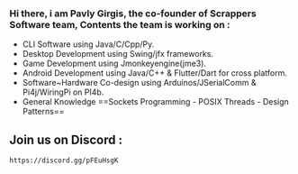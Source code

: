 ### Hi there, i am Pavly Girgis, the co-founder of Scrappers Software team, Contents the team is working on : 

* CLI Software using Java/C/Cpp/Py.
* Desktop Development using Swing/jfx frameworks.
* Game Development using Jmonkeyengine(jme3).
* Android Development using Java/C++ & Flutter/Dart for cross platform.
* Software~Hardware Co-design using Arduinos/JSerialComm & Pi4j/WiringPi on PI4b.
* General Knowledge ==Sockets Programming - POSIX Threads - Design Patterns==

## Join us on Discord : 
    https://discord.gg/pFEuHsgK

